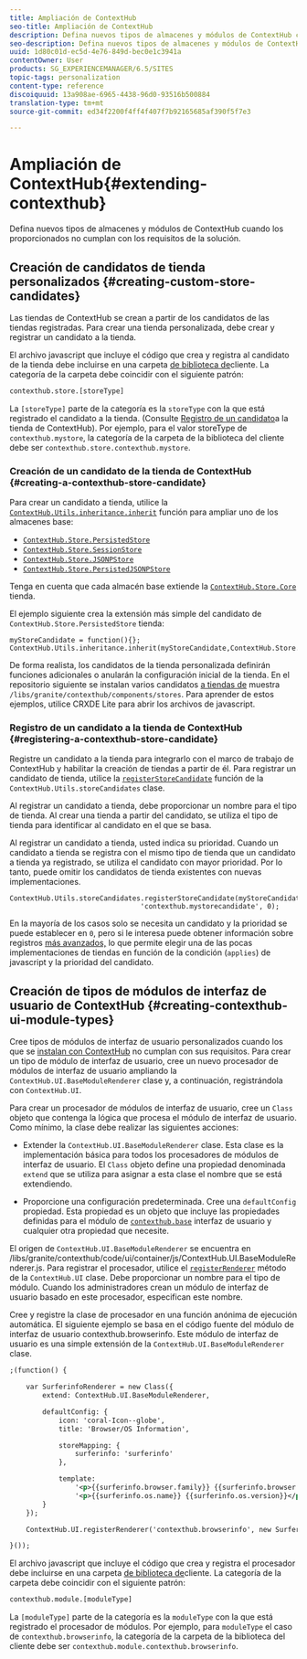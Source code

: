 ```yaml
---
title: Ampliación de ContextHub
seo-title: Ampliación de ContextHub
description: Defina nuevos tipos de almacenes y módulos de ContextHub cuando los proporcionados no cumplan con los requisitos de la solución
seo-description: Defina nuevos tipos de almacenes y módulos de ContextHub cuando los proporcionados no cumplan con los requisitos de la solución
uuid: 1d80c01d-ec5d-4e76-849d-bec0e1c3941a
contentOwner: User
products: SG_EXPERIENCEMANAGER/6.5/SITES
topic-tags: personalization
content-type: reference
discoiquuid: 13a908ae-6965-4438-96d0-93516b500884
translation-type: tm+mt
source-git-commit: ed34f2200f4ff4f407f7b92165685af390f5f7e3

---
```



# Ampliación de ContextHub{#extending-contexthub}

Defina nuevos tipos de almacenes y módulos de ContextHub cuando los proporcionados no cumplan con los requisitos de la solución.

## Creación de candidatos de tienda personalizados {#creating-custom-store-candidates}

Las tiendas de ContextHub se crean a partir de los candidatos de las tiendas registradas. Para crear una tienda personalizada, debe crear y registrar un candidato a la tienda.

El archivo javascript que incluye el código que crea y registra al candidato de la tienda debe incluirse en una carpeta [de biblioteca de](/help/sites-developing/clientlibs.md#creating-client-library-folders)cliente. La categoría de la carpeta debe coincidir con el siguiente patrón:

```xml
contexthub.store.[storeType]
```

La `[storeType]` parte de la categoría es la `storeType` con la que está registrado el candidato a la tienda. (Consulte [Registro de un candidato](/help/sites-developing/ch-extend.md#registering-a-contexthub-store-candidate)a la tienda de ContextHub). Por ejemplo, para el valor storeType de `contexthub.mystore`, la categoría de la carpeta de la biblioteca del cliente debe ser `contexthub.store.contexthub.mystore`.

### Creación de un candidato de la tienda de ContextHub {#creating-a-contexthub-store-candidate}

Para crear un candidato a tienda, utilice la [`ContextHub.Utils.inheritance.inherit`](/help/sites-developing/contexthub-api.md#inherit-child-parent) función para ampliar uno de los almacenes base:

* [`ContextHub.Store.PersistedStore`](/help/sites-developing/contexthub-api.md#contexthub-store-persistedstore)
* [`ContextHub.Store.SessionStore`](/help/sites-developing/contexthub-api.md#contexthub-store-sessionstore)
* [`ContextHub.Store.JSONPStore`](/help/sites-developing/contexthub-api.md#contexthub-store-jsonpstore)
* [`ContextHub.Store.PersistedJSONPStore`](/help/sites-developing/contexthub-api.md#contexthub-store-persistedjsonpstore)

Tenga en cuenta que cada almacén base extiende la [`ContextHub.Store.Core`](/help/sites-developing/contexthub-api.md#contexthub-store-core) tienda.

El ejemplo siguiente crea la extensión más simple del candidato de `ContextHub.Store.PersistedStore` tienda:

```
myStoreCandidate = function(){};
ContextHub.Utils.inheritance.inherit(myStoreCandidate,ContextHub.Store.PersistedStore);
```

De forma realista, los candidatos de la tienda personalizada definirán funciones adicionales o anularán la configuración inicial de la tienda. En el repositorio siguiente se instalan varios candidatos [a tiendas de](/help/sites-developing/ch-samplestores.md) muestra `/libs/granite/contexthub/components/stores`. Para aprender de estos ejemplos, utilice CRXDE Lite para abrir los archivos de javascript.

### Registro de un candidato a la tienda de ContextHub {#registering-a-contexthub-store-candidate}

Registre un candidato a la tienda para integrarlo con el marco de trabajo de ContextHub y habilitar la creación de tiendas a partir de él. Para registrar un candidato de tienda, utilice la [`registerStoreCandidate`](/help/sites-developing/contexthub-api.md#registerstorecandidate-store-storetype-priority-applies) función de la `ContextHub.Utils.storeCandidates` clase.

Al registrar un candidato a tienda, debe proporcionar un nombre para el tipo de tienda. Al crear una tienda a partir del candidato, se utiliza el tipo de tienda para identificar al candidato en el que se basa.

Al registrar un candidato a tienda, usted indica su prioridad. Cuando un candidato a tienda se registra con el mismo tipo de tienda que un candidato a tienda ya registrado, se utiliza el candidato con mayor prioridad. Por lo tanto, puede omitir los candidatos de tienda existentes con nuevas implementaciones.

```
ContextHub.Utils.storeCandidates.registerStoreCandidate(myStoreCandidate,
                                'contexthub.mystorecandidate', 0);
```

En la mayoría de los casos solo se necesita un candidato y la prioridad se puede establecer en `0`, pero si le interesa puede obtener información sobre registros [más avanzados,](/help/sites-developing/contexthub-api.md#registerstorecandidate-store-storetype-priority-applies) lo que permite elegir una de las pocas implementaciones de tiendas en función de la condición (`applies`) de javascript y la prioridad del candidato.

## Creación de tipos de módulos de interfaz de usuario de ContextHub {#creating-contexthub-ui-module-types}

Cree tipos de módulos de interfaz de usuario personalizados cuando los que se [instalan con ContextHub](/help/sites-developing/ch-samplemodules.md) no cumplan con sus requisitos. Para crear un tipo de módulo de interfaz de usuario, cree un nuevo procesador de módulos de interfaz de usuario ampliando la `ContextHub.UI.BaseModuleRenderer` clase y, a continuación, registrándola con `ContextHub.UI`.

Para crear un procesador de módulos de interfaz de usuario, cree un `Class` objeto que contenga la lógica que procesa el módulo de interfaz de usuario. Como mínimo, la clase debe realizar las siguientes acciones:

* Extender la `ContextHub.UI.BaseModuleRenderer` clase. Esta clase es la implementación básica para todos los procesadores de módulos de interfaz de usuario. El `Class` objeto define una propiedad denominada `extend` que se utiliza para asignar a esta clase el nombre que se está extendiendo.

* Proporcione una configuración predeterminada. Cree una `defaultConfig` propiedad. Esta propiedad es un objeto que incluye las propiedades definidas para el módulo de [`contexthub.base`](/help/sites-developing/ch-samplemodules.md#contexthub-base-ui-module-type) interfaz de usuario y cualquier otra propiedad que necesite.

El origen de `ContextHub.UI.BaseModuleRenderer` se encuentra en /libs/granite/contexthub/code/ui/container/js/ContextHub.UI.BaseModuleRenderer.js.  Para registrar el procesador, utilice el [`registerRenderer`](/help/sites-developing/contexthub-api.md#registerrenderer-moduletype-renderer-dontrender) método de la `ContextHub.UI` clase. Debe proporcionar un nombre para el tipo de módulo. Cuando los administradores crean un módulo de interfaz de usuario basado en este procesador, especifican este nombre.

Cree y registre la clase de procesador en una función anónima de ejecución automática. El siguiente ejemplo se basa en el código fuente del módulo de interfaz de usuario contexthub.browserinfo. Este módulo de interfaz de usuario es una simple extensión de la `ContextHub.UI.BaseModuleRenderer` clase.

```xml
;(function() {

    var SurferinfoRenderer = new Class({
        extend: ContextHub.UI.BaseModuleRenderer,

        defaultConfig: {
            icon: 'coral-Icon--globe',
            title: 'Browser/OS Information',

            storeMapping: {
                surferinfo: 'surferinfo'
            },

            template:
                '<p>{{surferinfo.browser.family}} {{surferinfo.browser.version}}</p>' +
                '<p>{{surferinfo.os.name}} {{surferinfo.os.version}}</p>'
        }
    });

    ContextHub.UI.registerRenderer('contexthub.browserinfo', new SurferinfoRenderer());

}());
```

El archivo javascript que incluye el código que crea y registra el procesador debe incluirse en una carpeta [de biblioteca de](/help/sites-developing/clientlibs.md#creating-client-library-folders)cliente. La categoría de la carpeta debe coincidir con el siguiente patrón:

```xml
contexthub.module.[moduleType]
```

La `[moduleType]` parte de la categoría es la `moduleType` con la que está registrado el procesador de módulos. Por ejemplo, para `moduleType` el caso de `contexthub.browserinfo`, la categoría de la carpeta de la biblioteca del cliente debe ser `contexthub.module.contexthub.browserinfo`.
